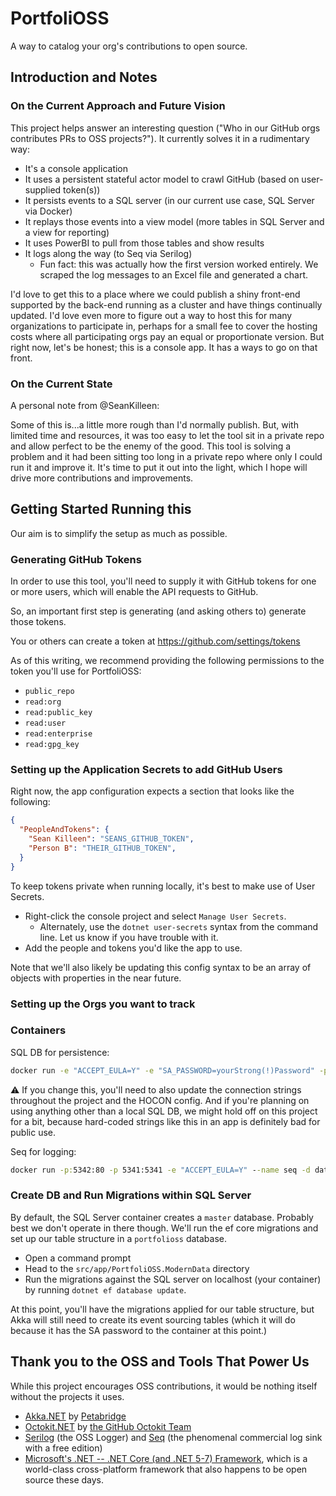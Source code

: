 # PortfoliOSS

A way to catalog your org's contributions to open source.

## Introduction and Notes

### On the Current Approach and Future Vision

This project helps answer an interesting question ("Who in our GitHub orgs contributes PRs to OSS projects?"). It currently solves it in a rudimentary way:

* It's a console application
* It uses a persistent stateful actor model to crawl GitHub (based on user-supplied token(s))
* It persists events to a SQL server (in our current use case, SQL Server via Docker)
* It replays those events into a view model (more tables in SQL Server and a view for reporting)
* It uses PowerBI to pull from those tables and show results
* It logs along the way (to Seq via Serilog)
  * Fun fact: this was actually how the first version worked entirely. We scraped the log messages to an Excel file and generated a chart.

I'd love to get this to a place where we could publish a shiny front-end supported by the back-end running as a cluster and have things continually updated. I'd love even more to figure out a way to host this for many organizations to participate in, perhaps for a small fee to cover the hosting costs where all participating orgs pay an equal or proportionate version. But right now, let's be honest; this is a console app. It has a ways to go on that front.

### On the Current State

A personal note from @SeanKilleen:

Some of this is...a little more rough than I'd normally publish. But, with limited time and resources, it was too easy to let the tool sit in a private repo and allow perfect to be the enemy of the good. This tool is solving a problem and it had been sitting too long in a private repo where only I could run it and improve it. It's time to put it out into the light, which I hope will drive more contributions and improvements.

## Getting Started Running this

Our aim is to simplify the setup as much as possible.

### Generating GitHub Tokens

In order to use this tool, you'll need to supply it with GitHub tokens for one or more users, which will enable the API requests to GitHub.

So, an important first step is generating (and asking others to) generate those tokens.

You or others can create a token at <https://github.com/settings/tokens>

As of this writing, we recommend providing the following permissions to the token you'll use for PortfoliOSS:

* `public_repo`
* `read:org`
* `read:public_key`
* `read:user`
* `read:enterprise`
* `read:gpg_key`

### Setting up the Application Secrets to add GitHub Users

Right now, the app configuration expects a section that looks like the following:

```JSON
{
  "PeopleAndTokens": {
    "Sean Killeen": "SEANS_GITHUB_TOKEN",
    "Person B": "THEIR_GITHUB_TOKEN",
  }
}
```

To keep tokens private when running locally, it's best to make use of User Secrets.

* Right-click the console project and select `Manage User Secrets`.
  * Alternately, use the `dotnet user-secrets` syntax from the command line. Let us know if you have trouble with it.
* Add the people and tokens you'd like the app to use.

Note that we'll also likely be updating this config syntax to be an array of objects with properties in the near future.

### Setting up the Orgs you want to track

### Containers

SQL DB for persistence:

```cmd
docker run -e "ACCEPT_EULA=Y" -e "SA_PASSWORD=yourStrong(!)Password" -p 1433:1433 --name portfolioss -d mcr.microsoft.com/mssql/server:2019-latest
```

:warning: If you change this, you'll need to also update the connection strings throughout the project and the HOCON config. And if you're planning on using anything other than a local SQL DB, we might hold off on this project for a bit, because hard-coded strings like this in an app is definitely bad for public use.

Seq for logging:

```cmd
docker run -p:5342:80 -p 5341:5341 -e "ACCEPT_EULA=Y" --name seq -d datalust/seq:latest
```

### Create DB and Run Migrations within SQL Server

By default, the SQL Server container creates a `master` database. Probably best we don't operate in there though. We'll run the ef core migrations and set up our table structure in a `portfolioss` database.

* Open a command prompt
* Head to the `src/app/PortfoliOSS.ModernData` directory
* Run the migrations against the SQL server on localhost (your container) by running `dotnet ef database update`.

At this point, you'll have the migrations applied for our table structure, but Akka will still need to create its event sourcing tables (which it will do because it has the SA password to the container at this point.)

## Thank you to the OSS and Tools That Power Us

While this project encourages OSS contributions, it would be nothing itself without the projects it uses.

* [Akka.NET](https://github.com/akkadotnet/akka.net) by [Petabridge](https://petabridge.com/)
* [Octokit.NET](https://github.com/octokit/octokit.net) by [the GitHub Octokit Team](https://github.com/octokit)
* [Serilog](https://serilog.net/) (the OSS Logger) and [Seq](https://datalust.co/seq) (the phenomenal commercial log sink with a free edition)
* [Microsoft's .NET -- .NET Core (and .NET 5-7) Framework](https://dotnet.microsoft.com), which is a world-class cross-platform framework that also happens to be open source these days.
